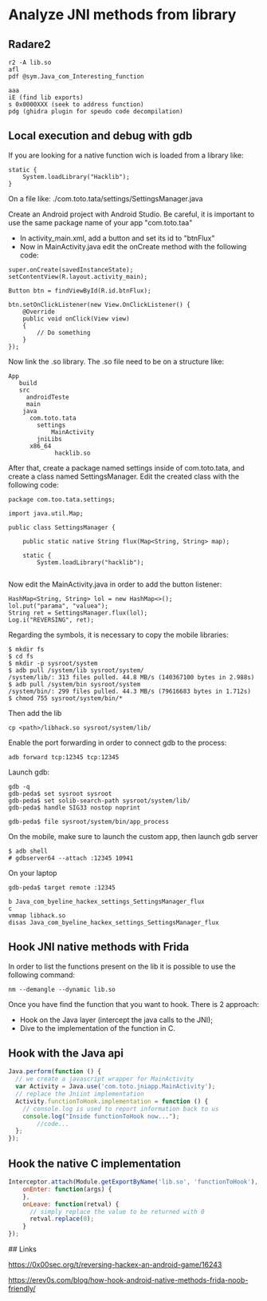 # Analyze JNI methods from library


## Radare2
```
r2 -A lib.so
afl
pdf @sym.Java_com_Interesting_function
```

```
aaa
iE (find lib exports)
s 0x0000XXX (seek to address function)
pdg (ghidra plugin for speudo code decompilation)
```

## Local execution and debug with gdb

If you are looking for a native function wich is loaded from a library like:
```
static {
    System.loadLibrary("Hacklib");
}
```
On a file like: ./com.toto.tata/settings/SettingsManager.java

Create an Android project with Android Studio. 
Be careful, it is important to use the same package name of your app "com.toto.taa"

 - In activity_main.xml, add a button and set its id to "btnFlux"
 - Now in MainActivity.java edit the onCreate method with the following code:
```
super.onCreate(savedInstanceState);
setContentView(R.layout.activity_main);
    
Button btn = findViewById(R.id.btnFlux);

btn.setOnClickListener(new View.OnClickListener() {
    @Override
    public void onClick(View view)
    {
        // Do something 
    }
});
```
Now link the .so library. The .so file need to be on a structure like:

```
App
   build
   src
     androidTeste
     main
	java
	  com.toto.tata
	    settings
            MainActivity
        jniLibs
	  x86_64
             hacklib.so
```

After that, create a package named settings inside of com.toto.tata, and create a class named SettingsManager. Edit the created class with the following code:

```
package com.too.tata.settings;

import java.util.Map;

public class SettingsManager {

    public static native String flux(Map<String, String> map);

    static {
        System.loadLibrary("hacklib");
 
```

Now edit the MainActivity.java in order to add the button listener:
```
HashMap<String, String> lol = new HashMap<>();
lol.put("parama", "valuea");
String ret = SettingsManager.flux(lol);
Log.i("REVERSING", ret);
```

Regarding the symbols, it is necessary to copy the mobile libraries:
```
$ mkdir fs
$ cd fs
$ mkdir -p sysroot/system
$ adb pull /system/lib sysroot/system/
/system/lib/: 313 files pulled. 44.8 MB/s (140367100 bytes in 2.988s)
$ adb pull /system/bin sysroot/system
/system/bin/: 299 files pulled. 44.3 MB/s (79616683 bytes in 1.712s)
$ chmod 755 sysroot/system/bin/*
```

Then add the lib

```
cp <path>/libhack.so sysroot/system/lib/
```

Enable the port forwarding in order to connect gdb to the process:

```
adb forward tcp:12345 tcp:12345
```

Launch gdb:
```
gdb -q
gdb-peda$ set sysroot sysroot
gdb-peda$ set solib-search-path sysroot/system/lib/
gdb-peda$ handle SIG33 nostop noprint

gdb-peda$ file sysroot/system/bin/app_process
```

On the mobile, make sure to launch the custom app, then launch gdb server
```
$ adb shell
# gdbserver64 --attach :12345 10941
```

On your laptop
```
gdb-peda$ target remote :12345

b Java_com_byeline_hackex_settings_SettingsManager_flux
c
vmmap libhack.so
disas Java_com_byeline_hackex_settings_SettingsManager_flux
```

## Hook JNI native methods with Frida

In order to list the functions present on the lib it is possible to use the following command:

```
nm --demangle --dynamic lib.so
```

Once you have find the function that you want to hook. There is 2 approach:

- Hook on the Java layer (intercept the java calls to the JNI);
- Dive to the implementation of the function in C.

## Hook with the Java api

```javascript
Java.perform(function () {
  // we create a javascript wrapper for MainActivity
  var Activity = Java.use('com.toto.jniapp.MainActivity');
  // replace the Jniint implementation
  Activity.functionToHook.implementation = function () {
    // console.log is used to report information back to us
    console.log("Inside functionToHook now...");
		//code...
  };
});
```

## Hook the native C implementation

```javascript
Interceptor.attach(Module.getExportByName('lib.so', 'functionToHook'), {
    onEnter: function(args) {
    },
    onLeave: function(retval) {
      // simply replace the value to be returned with 0
      retval.replace(0);
    }
});
```

## Links

https://0x00sec.org/t/reversing-hackex-an-android-game/16243

https://erev0s.com/blog/how-hook-android-native-methods-frida-noob-friendly/